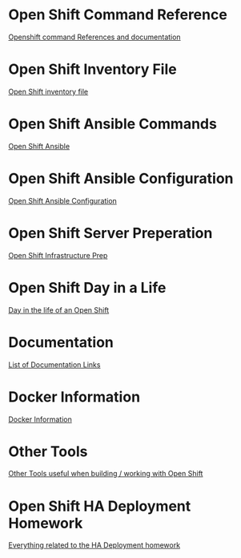<!-- TITLE: Home -->
<!-- SUBTITLE: Main Launching page for the wiki -->

# Open Shift Command Reference
[Openshift command References and documentation ](command-reference)

# Open Shift Inventory File
[Open Shift inventory file](inventory-file)

# Open Shift Ansible Commands
[Open Shift Ansible](openshift-ansible-cmds)
# Open Shift Ansible Configuration
[Open Shift Ansible Configuration](openshift-ansible-config)

# Open Shift Server Preperation
[Open Shift Infrastructure Prep](openshift-infrastructure-config)

# Open Shift Day in a Life
[Day in the life of an Open Shift](day_in_life)

# Documentation
[List of Documentation Links](documentation-links)

# Docker Information
[Docker Information](docker-information)

# Other Tools
[Other Tools useful when building / working with Open Shift](openshift-other-tools)

# Open Shift HA Deployment Homework
[Everything related to the HA Deployment homework](openshift-ha-deployment-homework)

